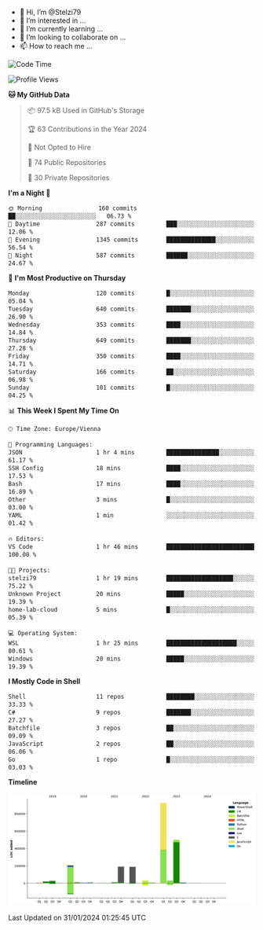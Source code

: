 - 👋 Hi, I’m @Stelzi79
- 👀 I’m interested in ...
- 🌱 I’m currently learning ...
- 💞️ I’m looking to collaborate on ...
- 📫 How to reach me ...

<!--START_SECTION:waka-->
![Code Time](http://img.shields.io/badge/Code%20Time-937%20hrs%2047%20mins-blue)

![Profile Views](http://img.shields.io/badge/Profile%20Views-0-blue)

**🐱 My GitHub Data** 

> 📦 97.5 kB Used in GitHub's Storage 
 > 
> 🏆 63 Contributions in the Year 2024
 > 
> 🚫 Not Opted to Hire
 > 
> 📜 74 Public Repositories 
 > 
> 🔑 30 Private Repositories 
 > 
**I'm a Night 🦉** 

```text
🌞 Morning                160 commits         ██░░░░░░░░░░░░░░░░░░░░░░░   06.73 % 
🌆 Daytime                287 commits         ███░░░░░░░░░░░░░░░░░░░░░░   12.06 % 
🌃 Evening                1345 commits        ██████████████░░░░░░░░░░░   56.54 % 
🌙 Night                  587 commits         ██████░░░░░░░░░░░░░░░░░░░   24.67 % 
```
📅 **I'm Most Productive on Thursday** 

```text
Monday                   120 commits         █░░░░░░░░░░░░░░░░░░░░░░░░   05.04 % 
Tuesday                  640 commits         ███████░░░░░░░░░░░░░░░░░░   26.90 % 
Wednesday                353 commits         ████░░░░░░░░░░░░░░░░░░░░░   14.84 % 
Thursday                 649 commits         ███████░░░░░░░░░░░░░░░░░░   27.28 % 
Friday                   350 commits         ████░░░░░░░░░░░░░░░░░░░░░   14.71 % 
Saturday                 166 commits         ██░░░░░░░░░░░░░░░░░░░░░░░   06.98 % 
Sunday                   101 commits         █░░░░░░░░░░░░░░░░░░░░░░░░   04.25 % 
```


📊 **This Week I Spent My Time On** 

```text
🕑︎ Time Zone: Europe/Vienna

💬 Programming Languages: 
JSON                     1 hr 4 mins         ███████████████░░░░░░░░░░   61.17 % 
SSH Config               18 mins             ████░░░░░░░░░░░░░░░░░░░░░   17.53 % 
Bash                     17 mins             ████░░░░░░░░░░░░░░░░░░░░░   16.89 % 
Other                    3 mins              █░░░░░░░░░░░░░░░░░░░░░░░░   03.00 % 
YAML                     1 min               ░░░░░░░░░░░░░░░░░░░░░░░░░   01.42 % 

🔥 Editors: 
VS Code                  1 hr 46 mins        █████████████████████████   100.00 % 

🐱‍💻 Projects: 
stelzi79                 1 hr 19 mins        ███████████████████░░░░░░   75.22 % 
Unknown Project          20 mins             █████░░░░░░░░░░░░░░░░░░░░   19.39 % 
home-lab-cloud           5 mins              █░░░░░░░░░░░░░░░░░░░░░░░░   05.39 % 

💻 Operating System: 
WSL                      1 hr 25 mins        ████████████████████░░░░░   80.61 % 
Windows                  20 mins             █████░░░░░░░░░░░░░░░░░░░░   19.39 % 
```

**I Mostly Code in Shell** 

```text
Shell                    11 repos            ████████░░░░░░░░░░░░░░░░░   33.33 % 
C#                       9 repos             ███████░░░░░░░░░░░░░░░░░░   27.27 % 
Batchfile                3 repos             ██░░░░░░░░░░░░░░░░░░░░░░░   09.09 % 
JavaScript               2 repos             ██░░░░░░░░░░░░░░░░░░░░░░░   06.06 % 
Go                       1 repo              █░░░░░░░░░░░░░░░░░░░░░░░░   03.03 % 
```



**Timeline**

![Lines of Code chart](https://raw.githubusercontent.com/Stelzi79/Stelzi79/main/assets/bar_graph.png)


 Last Updated on 31/01/2024 01:25:45 UTC
<!--END_SECTION:waka-->

<!---
Stelzi79/Stelzi79 is a ✨ special ✨ repository because its `README.md` (this file) appears on your GitHub profile.
You can click the Preview link to take a look at your changes.
--->
